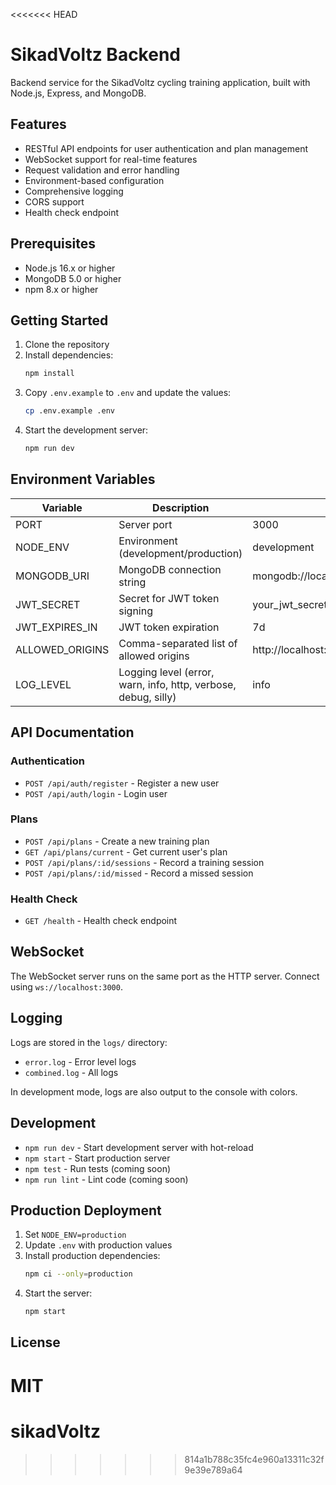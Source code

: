 <<<<<<< HEAD
# SikadVoltz Backend

Backend service for the SikadVoltz cycling training application, built with Node.js, Express, and MongoDB.

## Features

- RESTful API endpoints for user authentication and plan management
- WebSocket support for real-time features
- Request validation and error handling
- Environment-based configuration
- Comprehensive logging
- CORS support
- Health check endpoint

## Prerequisites

- Node.js 16.x or higher
- MongoDB 5.0 or higher
- npm 8.x or higher

## Getting Started

1. Clone the repository
2. Install dependencies:
   ```bash
   npm install
   ```
3. Copy `.env.example` to `.env` and update the values:
   ```bash
   cp .env.example .env
   ```
4. Start the development server:
   ```bash
   npm run dev
   ```

## Environment Variables

| Variable | Description | Default |
|----------|-------------|---------|
| PORT | Server port | 3000 |
| NODE_ENV | Environment (development/production) | development |
| MONGODB_URI | MongoDB connection string | mongodb://localhost:27017/sikadvoltz |
| JWT_SECRET | Secret for JWT token signing | your_jwt_secret_key_here |
| JWT_EXPIRES_IN | JWT token expiration | 7d |
| ALLOWED_ORIGINS | Comma-separated list of allowed origins | http://localhost:8080 |
| LOG_LEVEL | Logging level (error, warn, info, http, verbose, debug, silly) | info |

## API Documentation

### Authentication

- `POST /api/auth/register` - Register a new user
- `POST /api/auth/login` - Login user

### Plans

- `POST /api/plans` - Create a new training plan
- `GET /api/plans/current` - Get current user's plan
- `POST /api/plans/:id/sessions` - Record a training session
- `POST /api/plans/:id/missed` - Record a missed session

### Health Check

- `GET /health` - Health check endpoint

## WebSocket

The WebSocket server runs on the same port as the HTTP server. Connect using `ws://localhost:3000`.

## Logging

Logs are stored in the `logs/` directory:
- `error.log` - Error level logs
- `combined.log` - All logs

In development mode, logs are also output to the console with colors.

## Development

- `npm run dev` - Start development server with hot-reload
- `npm start` - Start production server
- `npm test` - Run tests (coming soon)
- `npm run lint` - Lint code (coming soon)

## Production Deployment

1. Set `NODE_ENV=production`
2. Update `.env` with production values
3. Install production dependencies:
   ```bash
   npm ci --only=production
   ```
4. Start the server:
   ```bash
   npm start
   ```

## License

MIT
=======
# sikadVoltz
>>>>>>> 814a1b788c35fc4e960a13311c32f9e39e789a64
